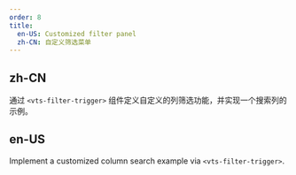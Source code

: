 ```yaml
---
order: 8
title:
  en-US: Customized filter panel
  zh-CN: 自定义筛选菜单
---
```


## zh-CN

通过 `<vts-filter-trigger>` 组件定义自定义的列筛选功能，并实现一个搜索列的示例。

## en-US

Implement a customized column search example via `<vts-filter-trigger>`.


